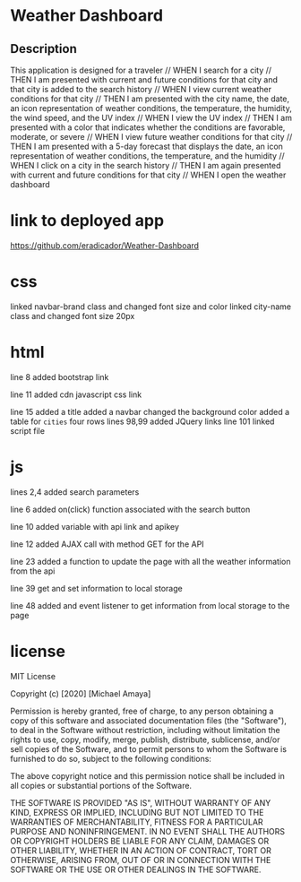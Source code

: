 # Weather Dashboard

## Description
This application is designed for a traveler 
// WHEN I search for a city
// THEN I am presented with current and future conditions for that city and that city is added to the search history
// WHEN I view current weather conditions for that city
// THEN I am presented with the city name, the date, an icon representation of weather conditions, the temperature, the humidity, the wind speed, and the UV index
// WHEN I view the UV index
// THEN I am presented with a color that indicates whether the conditions are favorable, moderate, or severe
// WHEN I view future weather conditions for that city
// THEN I am presented with a 5-day forecast that displays the date, an icon representation of weather conditions, the temperature, and the humidity
// WHEN I click on a city in the search history
// THEN I am again presented with current and future conditions for that city
// WHEN I open the weather dashboard
# link to deployed app
https://github.com/eradicador/Weather-Dashboard

# css
linked navbar-brand class and changed font size and color
linked city-name class and changed font size 20px

# html
line 8 added bootstrap link 

line 11 added cdn javascript css link

line 15 added a title
added a navbar changed the background color
added a table for `cities` four rows
lines 98,99 added JQuery links
line 101 linked script file

# js
lines 2,4 added search parameters

line 6 added on(click) function associated with the search button

line 10 added variable with api link and apikey

line 12 added AJAX call with method GET for the API

line 23 added a function to update the page with all the weather information from the api

line 39 get and set information to local storage

line 48 added and event listener to get information from local storage to the page

# license
MIT License

Copyright (c) [2020] [Michael Amaya]

Permission is hereby granted, free of charge, to any person obtaining a copy
of this software and associated documentation files (the "Software"), to deal
in the Software without restriction, including without limitation the rights
to use, copy, modify, merge, publish, distribute, sublicense, and/or sell
copies of the Software, and to permit persons to whom the Software is
furnished to do so, subject to the following conditions:

The above copyright notice and this permission notice shall be included in all
copies or substantial portions of the Software.

THE SOFTWARE IS PROVIDED "AS IS", WITHOUT WARRANTY OF ANY KIND, EXPRESS OR
IMPLIED, INCLUDING BUT NOT LIMITED TO THE WARRANTIES OF MERCHANTABILITY,
FITNESS FOR A PARTICULAR PURPOSE AND NONINFRINGEMENT. IN NO EVENT SHALL THE
AUTHORS OR COPYRIGHT HOLDERS BE LIABLE FOR ANY CLAIM, DAMAGES OR OTHER
LIABILITY, WHETHER IN AN ACTION OF CONTRACT, TORT OR OTHERWISE, ARISING FROM,
OUT OF OR IN CONNECTION WITH THE SOFTWARE OR THE USE OR OTHER DEALINGS IN THE
SOFTWARE.